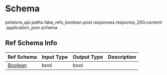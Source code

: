 # Schema
petstore_api.paths.fake_refs_boolean.post.responses.response_200.content.application_json.schema

## Ref Schema Info
Ref Schema | Input Type | Output Type | Description
---------- | ---------- | ----------- | ------------
[Boolean](boolean.md) | bool | bool |
